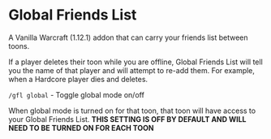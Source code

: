 # Global Friends List
A Vanilla Warcraft (1.12.1) addon that can carry your friends list between toons.

If a player deletes their toon while you are offline, Global Friends List will tell you the name of that player and will attempt to re-add them. For example, when a Hardcore player dies and deletes.

`/gfl global` - Toggle global mode on/off

When global mode is turned on for that toon, that toon will have access to your Global Friends List.
**THIS SETTING IS OFF BY DEFAULT AND WILL NEED TO BE TURNED ON FOR EACH TOON**
